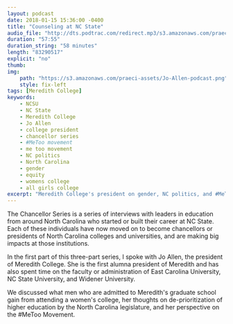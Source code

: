 ```yaml
---
layout: podcast
date: 2018-01-15 15:36:00 -0400
title: "Counseling at NC State"
audio_file: "http://dts.podtrac.com/redirect.mp3/s3.amazonaws.com/praeci-podcast/006%2C+President+of+Meredith+College.mp3"
duration: "57:55"
duration_string: "58 minutes"
length: "83290517"
explicit: "no"
thumb:
img:
    path: "https://s3.amazonaws.com/praeci-assets/Jo-Allen-podcast.png"
    style: fix-left
tags: [Meredith College]
keywords:
    - NCSU
    - NC State
    - Meredith College
    - Jo Allen
    - college president
    - chancellor series
    - #MeToo movement
    - me too movement
    - NC politics
    - North Carolina
    - gender
    - equity
    - womens college
    - all girls college
excerpt: "Meredith College's president on gender, NC politics, and #MeToo"
---
```

The Chancellor Series is a series of interviews with leaders in education from around North Carolina who started or built their career at NC State. Each of these individuals have now moved on to become chancellors or presidents of North Carolina colleges and universities, and are making big impacts at those institutions.

In the first part of this three-part series, I spoke with Jo Allen, the president of Meredith College. She is the first alumna president of Meredith and has also spent time on the faculty or administration of East Carolina University, NC State University, and Widener University.

We discussed what men who are admitted to Meredith's graduate school gain from attending a women's college, her thoughts on de-prioritization of higher education by the North Carolina legislature, and her perspective on the #MeToo Movement.